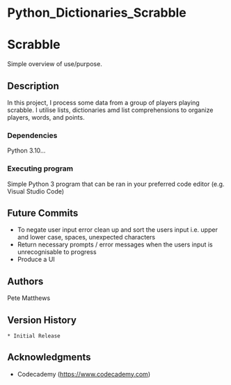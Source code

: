 # Python_Dictionaries_Scrabble

# Scrabble

Simple overview of use/purpose.

## Description

In this project, I process some data from a group of players playing scrabble. I utilise lists, dictionaries amd list comprehensions to organize players, words, and points.

### Dependencies

Python 3.10...

### Executing program

Simple Python 3 program that can be ran in your preferred code editor (e.g. Visual Studio Code)

## Future Commits

- To negate user input error clean up and sort the users input i.e. upper and lower case, spaces, unexpected characters
- Return necessary prompts / error messages when the users input is unrecognisable to progress
- Produce a UI 

## Authors

Pete Matthews

## Version History

    * Initial Release

## Acknowledgments

* Codecademy (https://www.codecademy.com)
